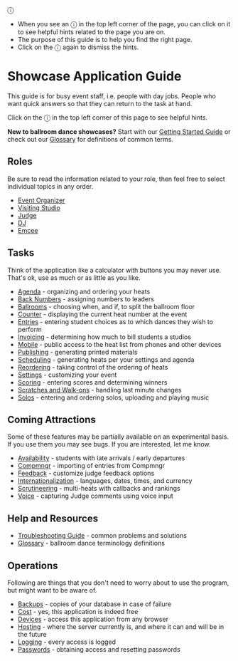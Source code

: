 <div data-controller="info-box">
  <div class="info-button">ⓘ</div>
  <ul class="info-box">
  <li>When you see an <span class="text-emerald-600">ⓘ</span> in the top left corner of the page, you
can click on it to see helpful hints related to the page you are on.</li>
  <li>The purpose of this guide is to help you find the right page.</li>

  <li>Click on the <span class="text-emerald-600">ⓘ</span> again to dismiss the hints.</li>
  </ul>
</div>

# Showcase Application Guide

This guide is for busy event staff, i.e. people with day jobs.  People who want quick answers so that
they can return to the task at hand.

<p class="mt-4">Click on the <span class="text-emerald-600">ⓘ</span> in the top left corner of this page to see helpful hints.</p>

**New to ballroom dance showcases?** Start with our [Getting Started Guide](./Getting-Started) or check out our [Glossary](./Glossary) for definitions of common terms.

## Roles

Be sure to read the information related to your role, then feel free to select individual topics in any order.

 * [Event Organizer](./roles/Event-Organizer)
 * [Visiting Studio](./roles/Visiting-Studio)
 * [Judge](./roles/Judge)
 * [DJ](./roles/DJ)
 * [Emcee](./roles/Emcee)

## Tasks

Think of the application like a calculator with buttons you may never use.  That's ok, use as much or as little as you like.

 * [Agenda](./tasks/Agenda) - organizing and ordering your heats
 * [Back Numbers](./tasks/Back-Numbers) - assigning numbers to leaders
 * [Ballrooms](./tasks/Ballrooms) - choosing when, and if, to split the ballroom floor
 * [Counter](./tasks/Counter) - displaying the current heat number at the event
 * [Entries](./tasks/Entries) - entering student choices as to which dances they wish to perform
 * [Invoicing](./tasks/Invoicing) - determining how much to bill students a studios
 * [Mobile](./tasks/Mobile) - public access to the heat list from phones and other devices
 * [Publishing](./tasks/Publishing) - generating printed materials
 * [Scheduling](./tasks/Scheduling) - generating heats per your settings and agenda
 * [Reordering](./tasks/Reordering) - taking control of the ordering of heats
 * [Settings](./tasks/Settings) - customizing your event
 * [Scoring](./tasks/Scoring) - entering scores and determining winners
 * [Scratches and Walk-ons](./tasks/Scratches-and-Walk-ons) - handling last minute changes
 * [Solos](./tasks/Solos) - entering and ordering solos, uploading and playing music

## Coming Attractions

Some of these features may be partially available on an experimental basis. If you use them you may see bugs. If you are interested, let me know.

* [Availability](./experimental/Availability) - students with late arrivals / early departures
* [Compmngr](./experimental/Compmngr) - importing of entries from Compmngr
* [Feedback](./experimental/Feedback) - customize judge feedback options
* [Internationalization](./experimental/I18n) - languages, dates, times, and currency
* [Scrutineering](./experimental/Scrutineering) - multi-heats with callbacks and rankings
* [Voice](./experimental/Voice) - capturing Judge comments using voice input

## Help and Resources

 * [Troubleshooting Guide](./Troubleshooting) - common problems and solutions
 * [Glossary](./Glossary) - ballroom dance terminology definitions

## Operations

Following are things that you don't need to worry about to use the program, but might
want to be aware of.

 * [Backups](./ops/Backups) - copies of your database in case of failure
 * [Cost](./ops/Cost) - yes, this application is indeed free
 * [Devices](./ops/Devices) - access this application from any browser
 * [Hosting](./ops/Hosting) - where the server currently is, and where it can and will be in the future
 * [Logging](./ops/Logging) - every access is logged
 * [Passwords](./ops/Passwords) - obtaining access and resetting passwords